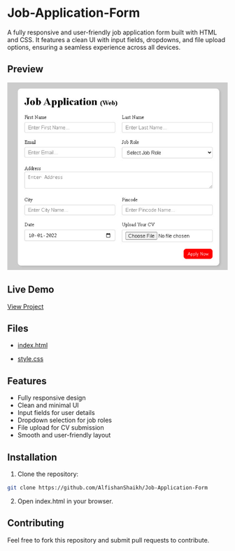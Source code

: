 
# Job-Application-Form

A fully responsive and user-friendly job application form built with HTML and CSS. It features a clean UI with input fields, dropdowns, and file upload options, ensuring a seamless experience across all devices.

## Preview

![screenshot](https://github.com/AlfishanShaikh/Job-Application-Form/blob/c1310a291f409302babdfcafbb39561a4f2b1af1/Job-Application-Form.jpg)

## Live Demo

[View Project](https://github.com/AlfishanShaikh/Job-Application-Form)

## Files

- [index.html](https://github.com/AlfishanShaikh/Job-Application-Form/blob/main/index.html)

- [style.css](https://github.com/AlfishanShaikh/Job-Application-Form/blob/main/style.css)

## Features

- Fully responsive design
- Clean and minimal UI
- Input fields for user details
- Dropdown selection for job roles
- File upload for CV submission
- Smooth and user-friendly layout


## Installation

1. Clone the repository:

```bash
git clone https://github.com/AlfishanShaikh/Job-Application-Form
```
2. Open index.html in your browser.

## Contributing

Feel free to fork this repository and submit pull requests to contribute.
    
